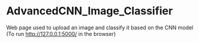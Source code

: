 # AdvancedCNN_Image_Classifier
Web page used to upload an image and classify it based on the CNN model
        (To run http://127.0.0.1:5000/ in the browser)
